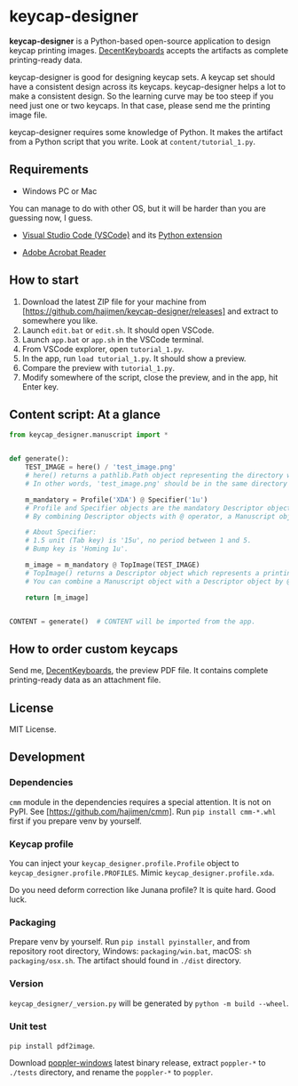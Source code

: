 # keycap-designer

**keycap-designer** is a Python-based open-source application to design keycap printing images.
[DecentKeyboards](https://www.etsy.com/shop/DecentKeyboards) accepts the artifacts
as complete printing-ready data.

keycap-designer is good for designing keycap sets. A keycap set should have a consistent design across its keycaps.
keycap-designer helps a lot to make a consistent design.
So the learning curve may be too steep if you need just one or two keycaps. In that case, please send me the
printing image file.

keycap-designer requires some knowledge of Python. It makes the artifact from a Python script that you write.
Look at `content/tutorial_1.py`.

## Requirements

- Windows PC or Mac

You can manage to do with other OS, but it will be harder than you are guessing now, I guess.

- [Visual Studio Code (VSCode)](https://code.visualstudio.com/) and its
[Python extension](https://marketplace.visualstudio.com/items?itemName=ms-python.python)

- [Adobe Acrobat Reader](https://get.adobe.com/jp/reader/)

## How to start

1. Download the latest ZIP file for your machine from [https://github.com/hajimen/keycap-designer/releases]
and extract to somewhere you like.
2. Launch `edit.bat` or `edit.sh`. It should open VSCode.
3. Launch `app.bat` or `app.sh` in the VSCode terminal.
4. From VSCode explorer, open `tutorial_1.py`.
5. In the app, run `load tutorial_1.py`. It should show a preview.
6. Compare the preview with `tutorial_1.py`.
7. Modify somewhere of the script, close the preview, and in the app, hit Enter key.

## Content script: At a glance

```python
from keycap_designer.manuscript import *


def generate():
    TEST_IMAGE = here() / 'test_image.png'
    # here() returns a pathlib.Path object representing the directory which contains the caller's source file.
    # In other words, 'test_image.png' should be in the same directory with this file.

    m_mandatory = Profile('XDA') @ Specifier('1u')
    # Profile and Specifier objects are the mandatory Descriptor objects.
    # By combining Descriptor objects with @ operator, a Manuscript object is made.

    # About Specifier:
    # 1.5 unit (Tab key) is '15u', no period between 1 and 5.
    # Bump key is 'Homing 1u'.

    m_image = m_mandatory @ TopImage(TEST_IMAGE)
    # TopImage() returns a Descriptor object which represents a printing image and the printing side.
    # You can combine a Manuscript object with a Descriptor object by @ operator and make a Manuscript object.

    return [m_image]


CONTENT = generate()  # CONTENT will be imported from the app.
```

## How to order custom keycaps

Send me, [DecentKeyboards](https://www.etsy.com/shop/DecentKeyboards), the preview PDF file.
It contains complete printing-ready data as an attachment file.

## License

MIT License.

## Development

### Dependencies

`cmm` module in the dependencies requires a special attention. It is not on PyPI.
See [https://github.com/hajimen/cmm]. Run `pip install cmm-*.whl` first if you prepare
venv by yourself.

### Keycap profile

You can inject your `keycap_designer.profile.Profile` object to `keycap_designer.profile.PROFILES`.
Mimic `keycap_designer.profile.xda`.

Do you need deform correction like Junana profile? It is quite hard. Good luck.

### Packaging

Prepare venv by yourself.
Run `pip install pyinstaller`, and from repository root directory,
Windows: `packaging/win.bat`, macOS: `sh packaging/osx.sh`.
The artifact should found in `./dist` directory.

### Version

`keycap_designer/_version.py` will be generated by `python -m build --wheel`.

### Unit test

`pip install pdf2image`.

Download [poppler-windows](https://github.com/oschwartz10612/poppler-windows) latest binary release,
extract `poppler-*` to `./tests` directory, and rename the `poppler-*` to `poppler`.
